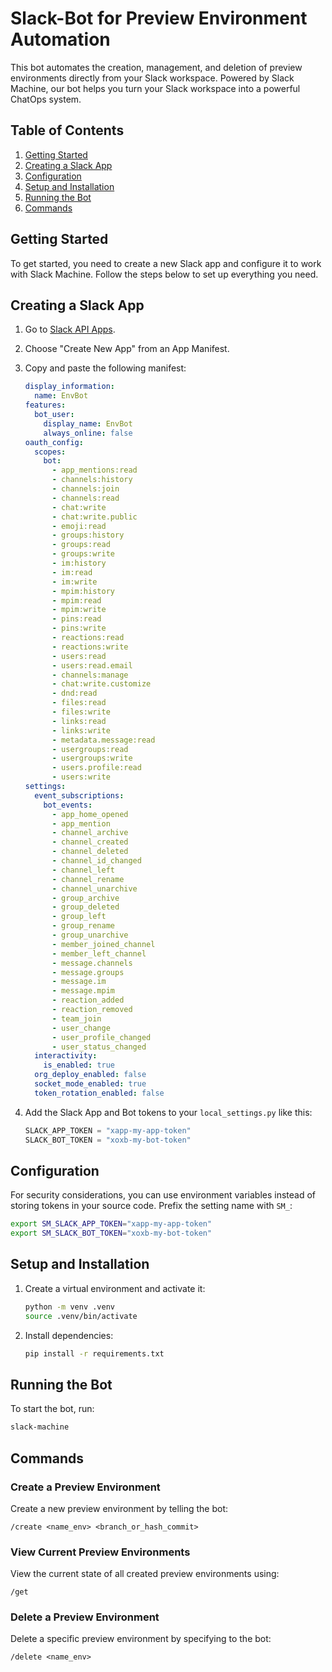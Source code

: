 # Slack-Bot for Preview Environment Automation

This bot automates the creation, management, and deletion of preview environments directly from your Slack workspace. Powered by Slack Machine, our bot helps you turn your Slack workspace into a powerful ChatOps system.

## Table of Contents
1. [Getting Started](#getting-started)
2. [Creating a Slack App](#creating-a-slack-app)
3. [Configuration](#configuration)
4. [Setup and Installation](#setup-and-installation)
5. [Running the Bot](#running-the-bot)
6. [Commands](#commands)

## Getting Started

To get started, you need to create a new Slack app and configure it to work with Slack Machine. Follow the steps below to set up everything you need.

## Creating a Slack App

1. Go to [Slack API Apps](https://api.slack.com/apps).
2. Choose "Create New App" from an App Manifest.
3. Copy and paste the following manifest:

    ```yaml
    display_information:
      name: EnvBot
    features:
      bot_user:
        display_name: EnvBot
        always_online: false
    oauth_config:
      scopes:
        bot:
          - app_mentions:read
          - channels:history
          - channels:join
          - channels:read
          - chat:write
          - chat:write.public
          - emoji:read
          - groups:history
          - groups:read
          - groups:write
          - im:history
          - im:read
          - im:write
          - mpim:history
          - mpim:read
          - mpim:write
          - pins:read
          - pins:write
          - reactions:read
          - reactions:write
          - users:read
          - users:read.email
          - channels:manage
          - chat:write.customize
          - dnd:read
          - files:read
          - files:write
          - links:read
          - links:write
          - metadata.message:read
          - usergroups:read
          - usergroups:write
          - users.profile:read
          - users:write
    settings:
      event_subscriptions:
        bot_events:
          - app_home_opened
          - app_mention
          - channel_archive
          - channel_created
          - channel_deleted
          - channel_id_changed
          - channel_left
          - channel_rename
          - channel_unarchive
          - group_archive
          - group_deleted
          - group_left
          - group_rename
          - group_unarchive
          - member_joined_channel
          - member_left_channel
          - message.channels
          - message.groups
          - message.im
          - message.mpim
          - reaction_added
          - reaction_removed
          - team_join
          - user_change
          - user_profile_changed
          - user_status_changed
      interactivity:
        is_enabled: true
      org_deploy_enabled: false
      socket_mode_enabled: true
      token_rotation_enabled: false
    ```

4. Add the Slack App and Bot tokens to your `local_settings.py` like this:

    ```python
    SLACK_APP_TOKEN = "xapp-my-app-token"
    SLACK_BOT_TOKEN = "xoxb-my-bot-token"
    ```

## Configuration

For security considerations, you can use environment variables instead of storing tokens in your source code. Prefix the setting name with `SM_`:

```sh
export SM_SLACK_APP_TOKEN="xapp-my-app-token"
export SM_SLACK_BOT_TOKEN="xoxb-my-bot-token"
```

## Setup and Installation

1. Create a virtual environment and activate it:

    ```sh
    python -m venv .venv
    source .venv/bin/activate
    ```

2. Install dependencies:

    ```sh
    pip install -r requirements.txt
    ```

## Running the Bot

To start the bot, run:

```sh
slack-machine
```

## Commands

### Create a Preview Environment

Create a new preview environment by telling the bot:

```
/create <name_env> <branch_or_hash_commit>
```

### View Current Preview Environments

View the current state of all created preview environments using:

```
/get
```

### Delete a Preview Environment

Delete a specific preview environment by specifying to the bot:

```
/delete <name_env>
```
